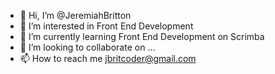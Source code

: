 - 👋 Hi, I’m @JeremiahBritton
- 👀 I’m interested in Front End Development
- 🌱 I’m currently learning Front End Development on Scrimba
- 💞️ I’m looking to collaborate on ...
- 📫 How to reach me jbritcoder@gmail.com

<!---
JeremiahBritton/JeremiahBritton is a ✨ special ✨ repository because its `README.md` (this file) appears on your GitHub profile.
You can click the Preview link to take a look at your changes.
--->
